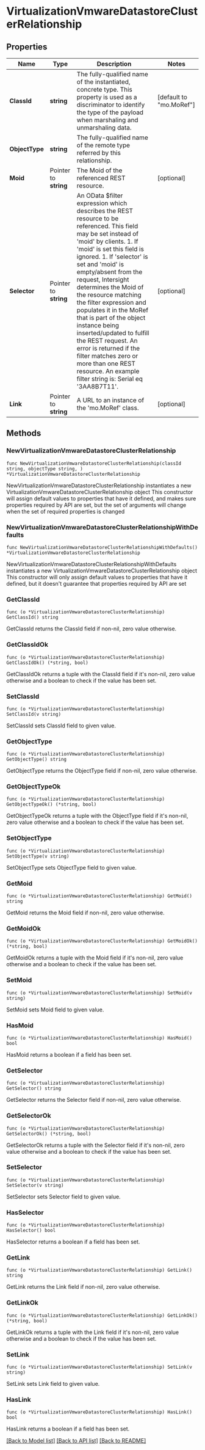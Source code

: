 # VirtualizationVmwareDatastoreClusterRelationship

## Properties

Name | Type | Description | Notes
------------ | ------------- | ------------- | -------------
**ClassId** | **string** | The fully-qualified name of the instantiated, concrete type. This property is used as a discriminator to identify the type of the payload when marshaling and unmarshaling data. | [default to "mo.MoRef"]
**ObjectType** | **string** | The fully-qualified name of the remote type referred by this relationship. | 
**Moid** | Pointer to **string** | The Moid of the referenced REST resource. | [optional] 
**Selector** | Pointer to **string** | An OData $filter expression which describes the REST resource to be referenced. This field may be set instead of &#39;moid&#39; by clients. 1. If &#39;moid&#39; is set this field is ignored. 1. If &#39;selector&#39; is set and &#39;moid&#39; is empty/absent from the request, Intersight determines the Moid of the resource matching the filter expression and populates it in the MoRef that is part of the object instance being inserted/updated to fulfill the REST request. An error is returned if the filter matches zero or more than one REST resource. An example filter string is: Serial eq &#39;3AA8B7T11&#39;. | [optional] 
**Link** | Pointer to **string** | A URL to an instance of the &#39;mo.MoRef&#39; class. | [optional] 

## Methods

### NewVirtualizationVmwareDatastoreClusterRelationship

`func NewVirtualizationVmwareDatastoreClusterRelationship(classId string, objectType string, ) *VirtualizationVmwareDatastoreClusterRelationship`

NewVirtualizationVmwareDatastoreClusterRelationship instantiates a new VirtualizationVmwareDatastoreClusterRelationship object
This constructor will assign default values to properties that have it defined,
and makes sure properties required by API are set, but the set of arguments
will change when the set of required properties is changed

### NewVirtualizationVmwareDatastoreClusterRelationshipWithDefaults

`func NewVirtualizationVmwareDatastoreClusterRelationshipWithDefaults() *VirtualizationVmwareDatastoreClusterRelationship`

NewVirtualizationVmwareDatastoreClusterRelationshipWithDefaults instantiates a new VirtualizationVmwareDatastoreClusterRelationship object
This constructor will only assign default values to properties that have it defined,
but it doesn't guarantee that properties required by API are set

### GetClassId

`func (o *VirtualizationVmwareDatastoreClusterRelationship) GetClassId() string`

GetClassId returns the ClassId field if non-nil, zero value otherwise.

### GetClassIdOk

`func (o *VirtualizationVmwareDatastoreClusterRelationship) GetClassIdOk() (*string, bool)`

GetClassIdOk returns a tuple with the ClassId field if it's non-nil, zero value otherwise
and a boolean to check if the value has been set.

### SetClassId

`func (o *VirtualizationVmwareDatastoreClusterRelationship) SetClassId(v string)`

SetClassId sets ClassId field to given value.


### GetObjectType

`func (o *VirtualizationVmwareDatastoreClusterRelationship) GetObjectType() string`

GetObjectType returns the ObjectType field if non-nil, zero value otherwise.

### GetObjectTypeOk

`func (o *VirtualizationVmwareDatastoreClusterRelationship) GetObjectTypeOk() (*string, bool)`

GetObjectTypeOk returns a tuple with the ObjectType field if it's non-nil, zero value otherwise
and a boolean to check if the value has been set.

### SetObjectType

`func (o *VirtualizationVmwareDatastoreClusterRelationship) SetObjectType(v string)`

SetObjectType sets ObjectType field to given value.


### GetMoid

`func (o *VirtualizationVmwareDatastoreClusterRelationship) GetMoid() string`

GetMoid returns the Moid field if non-nil, zero value otherwise.

### GetMoidOk

`func (o *VirtualizationVmwareDatastoreClusterRelationship) GetMoidOk() (*string, bool)`

GetMoidOk returns a tuple with the Moid field if it's non-nil, zero value otherwise
and a boolean to check if the value has been set.

### SetMoid

`func (o *VirtualizationVmwareDatastoreClusterRelationship) SetMoid(v string)`

SetMoid sets Moid field to given value.

### HasMoid

`func (o *VirtualizationVmwareDatastoreClusterRelationship) HasMoid() bool`

HasMoid returns a boolean if a field has been set.

### GetSelector

`func (o *VirtualizationVmwareDatastoreClusterRelationship) GetSelector() string`

GetSelector returns the Selector field if non-nil, zero value otherwise.

### GetSelectorOk

`func (o *VirtualizationVmwareDatastoreClusterRelationship) GetSelectorOk() (*string, bool)`

GetSelectorOk returns a tuple with the Selector field if it's non-nil, zero value otherwise
and a boolean to check if the value has been set.

### SetSelector

`func (o *VirtualizationVmwareDatastoreClusterRelationship) SetSelector(v string)`

SetSelector sets Selector field to given value.

### HasSelector

`func (o *VirtualizationVmwareDatastoreClusterRelationship) HasSelector() bool`

HasSelector returns a boolean if a field has been set.

### GetLink

`func (o *VirtualizationVmwareDatastoreClusterRelationship) GetLink() string`

GetLink returns the Link field if non-nil, zero value otherwise.

### GetLinkOk

`func (o *VirtualizationVmwareDatastoreClusterRelationship) GetLinkOk() (*string, bool)`

GetLinkOk returns a tuple with the Link field if it's non-nil, zero value otherwise
and a boolean to check if the value has been set.

### SetLink

`func (o *VirtualizationVmwareDatastoreClusterRelationship) SetLink(v string)`

SetLink sets Link field to given value.

### HasLink

`func (o *VirtualizationVmwareDatastoreClusterRelationship) HasLink() bool`

HasLink returns a boolean if a field has been set.


[[Back to Model list]](../README.md#documentation-for-models) [[Back to API list]](../README.md#documentation-for-api-endpoints) [[Back to README]](../README.md)



